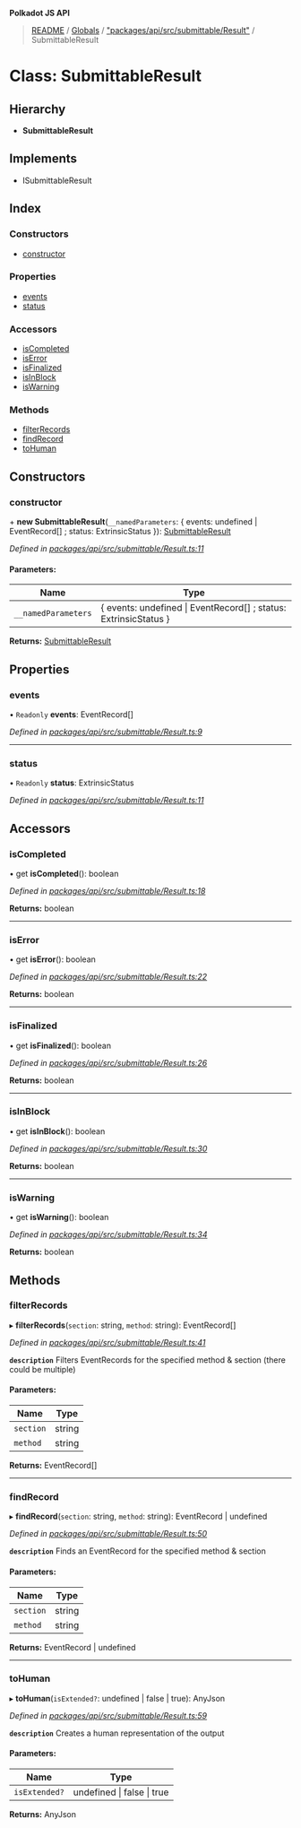 **Polkadot JS API**

> [README](../README.md) / [Globals](../globals.md) / ["packages/api/src/submittable/Result"](../modules/_packages_api_src_submittable_result_.md) / SubmittableResult

# Class: SubmittableResult

## Hierarchy

* **SubmittableResult**

## Implements

* ISubmittableResult

## Index

### Constructors

* [constructor](_packages_api_src_submittable_result_.submittableresult.md#constructor)

### Properties

* [events](_packages_api_src_submittable_result_.submittableresult.md#events)
* [status](_packages_api_src_submittable_result_.submittableresult.md#status)

### Accessors

* [isCompleted](_packages_api_src_submittable_result_.submittableresult.md#iscompleted)
* [isError](_packages_api_src_submittable_result_.submittableresult.md#iserror)
* [isFinalized](_packages_api_src_submittable_result_.submittableresult.md#isfinalized)
* [isInBlock](_packages_api_src_submittable_result_.submittableresult.md#isinblock)
* [isWarning](_packages_api_src_submittable_result_.submittableresult.md#iswarning)

### Methods

* [filterRecords](_packages_api_src_submittable_result_.submittableresult.md#filterrecords)
* [findRecord](_packages_api_src_submittable_result_.submittableresult.md#findrecord)
* [toHuman](_packages_api_src_submittable_result_.submittableresult.md#tohuman)

## Constructors

### constructor

\+ **new SubmittableResult**(`__namedParameters`: { events: undefined \| EventRecord[] ; status: ExtrinsicStatus  }): [SubmittableResult](_packages_api_src_submittable_result_.submittableresult.md)

*Defined in [packages/api/src/submittable/Result.ts:11](https://github.com/polkadot-js/api/blob/05c0379f4/packages/api/src/submittable/Result.ts#L11)*

#### Parameters:

Name | Type |
------ | ------ |
`__namedParameters` | { events: undefined \| EventRecord[] ; status: ExtrinsicStatus  } |

**Returns:** [SubmittableResult](_packages_api_src_submittable_result_.submittableresult.md)

## Properties

### events

• `Readonly` **events**: EventRecord[]

*Defined in [packages/api/src/submittable/Result.ts:9](https://github.com/polkadot-js/api/blob/05c0379f4/packages/api/src/submittable/Result.ts#L9)*

___

### status

• `Readonly` **status**: ExtrinsicStatus

*Defined in [packages/api/src/submittable/Result.ts:11](https://github.com/polkadot-js/api/blob/05c0379f4/packages/api/src/submittable/Result.ts#L11)*

## Accessors

### isCompleted

• get **isCompleted**(): boolean

*Defined in [packages/api/src/submittable/Result.ts:18](https://github.com/polkadot-js/api/blob/05c0379f4/packages/api/src/submittable/Result.ts#L18)*

**Returns:** boolean

___

### isError

• get **isError**(): boolean

*Defined in [packages/api/src/submittable/Result.ts:22](https://github.com/polkadot-js/api/blob/05c0379f4/packages/api/src/submittable/Result.ts#L22)*

**Returns:** boolean

___

### isFinalized

• get **isFinalized**(): boolean

*Defined in [packages/api/src/submittable/Result.ts:26](https://github.com/polkadot-js/api/blob/05c0379f4/packages/api/src/submittable/Result.ts#L26)*

**Returns:** boolean

___

### isInBlock

• get **isInBlock**(): boolean

*Defined in [packages/api/src/submittable/Result.ts:30](https://github.com/polkadot-js/api/blob/05c0379f4/packages/api/src/submittable/Result.ts#L30)*

**Returns:** boolean

___

### isWarning

• get **isWarning**(): boolean

*Defined in [packages/api/src/submittable/Result.ts:34](https://github.com/polkadot-js/api/blob/05c0379f4/packages/api/src/submittable/Result.ts#L34)*

**Returns:** boolean

## Methods

### filterRecords

▸ **filterRecords**(`section`: string, `method`: string): EventRecord[]

*Defined in [packages/api/src/submittable/Result.ts:41](https://github.com/polkadot-js/api/blob/05c0379f4/packages/api/src/submittable/Result.ts#L41)*

**`description`** Filters EventRecords for the specified method & section (there could be multiple)

#### Parameters:

Name | Type |
------ | ------ |
`section` | string |
`method` | string |

**Returns:** EventRecord[]

___

### findRecord

▸ **findRecord**(`section`: string, `method`: string): EventRecord \| undefined

*Defined in [packages/api/src/submittable/Result.ts:50](https://github.com/polkadot-js/api/blob/05c0379f4/packages/api/src/submittable/Result.ts#L50)*

**`description`** Finds an EventRecord for the specified method & section

#### Parameters:

Name | Type |
------ | ------ |
`section` | string |
`method` | string |

**Returns:** EventRecord \| undefined

___

### toHuman

▸ **toHuman**(`isExtended?`: undefined \| false \| true): AnyJson

*Defined in [packages/api/src/submittable/Result.ts:59](https://github.com/polkadot-js/api/blob/05c0379f4/packages/api/src/submittable/Result.ts#L59)*

**`description`** Creates a human representation of the output

#### Parameters:

Name | Type |
------ | ------ |
`isExtended?` | undefined \| false \| true |

**Returns:** AnyJson
